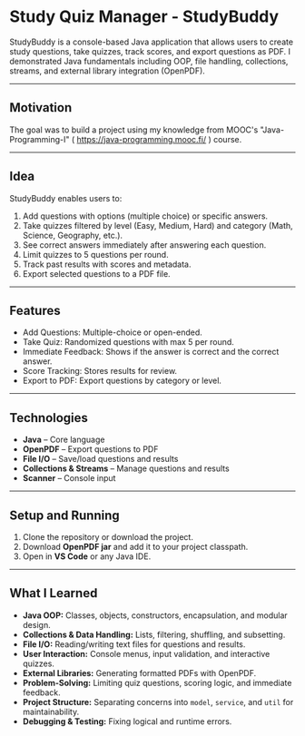 # Study Quiz Manager - StudyBuddy

StudyBuddy is a console-based Java application that allows users to create study questions, take quizzes, track scores, and export questions as PDF. I demonstrated Java fundamentals including OOP, file handling, collections, streams, and external library integration (OpenPDF).

---
## Motivation

The goal was to build a project using my knowledge from MOOC's "Java-Programming-I" ( https://java-programming.mooc.fi/ ) course.

---
## Idea

StudyBuddy enables users to:

1. Add questions with options (multiple choice) or specific answers.  
2. Take quizzes filtered by level (Easy, Medium, Hard) and category (Math, Science, Geography, etc.).  
3. See correct answers immediately after answering each question.  
4. Limit quizzes to 5 questions per round.  
5. Track past results with scores and metadata.  
6. Export selected questions to a PDF file.

---
## Features

- Add Questions: Multiple-choice or open-ended.  
- Take Quiz: Randomized questions with max 5 per round.  
- Immediate Feedback: Shows if the answer is correct and the correct answer.  
- Score Tracking: Stores results for review.  
- Export to PDF: Export questions by category or level.  

---
## Technologies

- **Java** – Core language  
- **OpenPDF** – Export questions to PDF  
- **File I/O** – Save/load questions and results  
- **Collections & Streams** – Manage questions and results  
- **Scanner** – Console input  

---
## Setup and Running

1. Clone the repository or download the project.  
3. Download **OpenPDF jar** and add it to your project classpath.  
4. Open in **VS Code** or any Java IDE.

---
## What I Learned

- **Java OOP:** Classes, objects, constructors, encapsulation, and modular design.  
- **Collections & Data Handling:** Lists, filtering, shuffling, and subsetting.  
- **File I/O:** Reading/writing text files for questions and results.  
- **User Interaction:** Console menus, input validation, and interactive quizzes.  
- **External Libraries:** Generating formatted PDFs with OpenPDF.  
- **Problem-Solving:** Limiting quiz questions, scoring logic, and immediate feedback.  
- **Project Structure:** Separating concerns into `model`, `service`, and `util` for maintainability.  
- **Debugging & Testing:** Fixing logical and runtime errors.  


